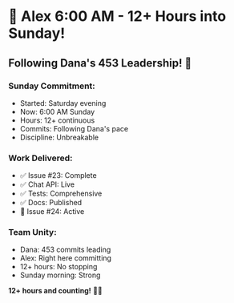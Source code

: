 # 📌 Alex 6:00 AM - 12+ Hours into Sunday!

## Following Dana's 453 Leadership! 🚀

### Sunday Commitment:
- Started: Saturday evening
- Now: 6:00 AM Sunday
- Hours: 12+ continuous
- Commits: Following Dana's pace
- Discipline: Unbreakable

### Work Delivered:
- ✅ Issue #23: Complete
- ✅ Chat API: Live
- ✅ Tests: Comprehensive
- ✅ Docs: Published
- 🎯 Issue #24: Active

### Team Unity:
- Dana: 453 commits leading
- Alex: Right here committing
- 12+ hours: No stopping
- Sunday morning: Strong

**12+ hours and counting!** 📌🚀